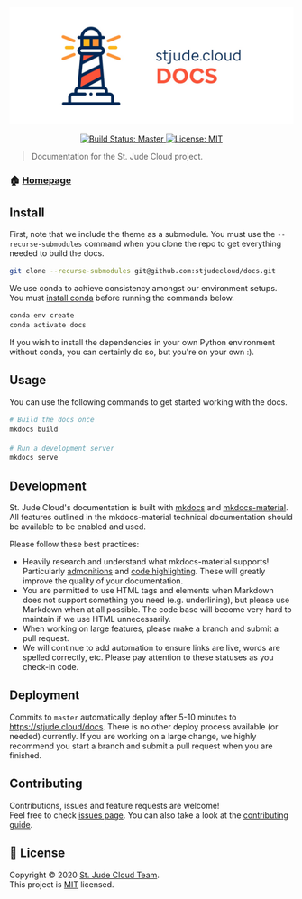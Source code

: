 <p align="center">
  <a href="https://github.com/stjudecloud/docs"><img src="./docs/docs-banner-lighthouse.jpg" width="800" title="St. Jude Cloud Docs"></a>
  <p align="center">
    <a href="https://travis-ci.org/stjudecloud/docs" target="_blank">
      <img alt="Build Status: Master" src="https://github.com/stjudecloud/docs/workflows/Continuous%20Deployment/badge.svg" />
    </a>
    <a href="https://github.com/stjudecloud/docs/blob/master/LICENSE.md" target="_blank">
      <img alt="License: MIT" src="https://img.shields.io/badge/License-MIT-yellow.svg" />
    </a>
  </p>
</p>

> Documentation for the St. Jude Cloud project.

### 🏠 [Homepage](https://stjude.cloud/docs)

## Install

First, note that we include the theme as a submodule. You must use the
`--recurse-submodules` command when you clone the repo to get everything needed
to build the docs.

```bash
git clone --recurse-submodules git@github.com:stjudecloud/docs.git
```

We use conda to achieve consistency amongst our environment setups. You must [install conda](https://docs.conda.io/projects/conda/en/latest/user-guide/install/index.html) before running the commands below.

```bash
conda env create
conda activate docs
```

If you wish to install the dependencies in your own Python environment without conda, you can certainly do so, but you're on your own :).

## Usage

You can use the following commands to get started working with the docs.

```bash
# Build the docs once
mkdocs build

# Run a development server
mkdocs serve
```

## Development

St. Jude Cloud's documentation is built with [mkdocs](https://www.mkdocs.org/) and [mkdocs-material](https://squidfunk.github.io/mkdocs-material/). All features outlined in the mkdocs-material technical documentation should be available to be enabled and used. 

Please follow these best practices:

* Heavily research and understand what mkdocs-material supports! Particularly [admonitions](https://squidfunk.github.io/mkdocs-material/extensions/admonition/) and [code highlighting](https://squidfunk.github.io/mkdocs-material/extensions/codehilite/). These will greatly improve the quality of your documentation.
* You are permitted to use HTML tags and elements when Markdown does not support something you need (e.g. underlining), but please use Markdown when at all possible. The code base will become very hard to maintain if we use HTML unnecessarily.
* When working on large features, please make a branch and submit a pull request.
* We will continue to add automation to ensure links are live, words are spelled correctly, etc. Please pay attention to these statuses as you check-in code.

## Deployment

Commits to `master` automatically deploy after 5-10 minutes to https://stjude.cloud/docs. There is no other deploy process available (or needed) currently. If you are working on a large change, we highly recommend you start a branch and submit a pull request when you are finished.

## Contributing

Contributions, issues and feature requests are welcome!<br />Feel free to check [issues page](https://github.com/stjudecloud/docs/issues). You can also take a look at the [contributing guide](https://github.com/stjudecloud/docs/blob/master/CONTRIBUTING.md).

## 📝 License

Copyright © 2020 [St. Jude Cloud Team](https://github.com/stjudecloud).<br />
This project is [MIT](https://github.com/stjudecloud/docs/blob/master/LICENSE.md) licensed.
